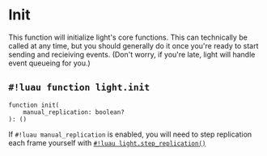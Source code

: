 # Init

This function will initialize light's core functions. This can technically be called at any time, but you should
generally do it once you're ready to start sending and recieiving events. (Don't worry, if you're late, light will
handle event queueing for you.)

## `#!luau function light.init`

```luau title='<span class="md-tag md-tag-icon md-tag--client">Client</span> <span class="md-tag md-tag-icon md-tag--server">Server</span> <span class="md-tag md-tag-icon md-tag--shared">Shared</span> <span class="md-tag md-tag-icon md-tag--sync">Synchronous</span>'
function init(
    manual_replication: boolean?
): ()
```

If `#!luau manual_replication` is enabled, you will need to step replication each frame yourself with
[`#!luau light.step_replication()`](./step_replication.md)
